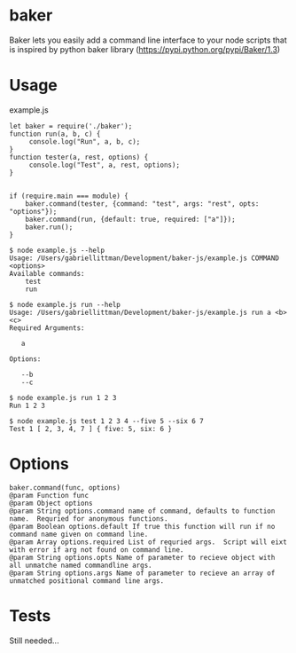 # baker
Baker lets you easily add a command line interface to your node scripts that is inspired by python baker library (https://pypi.python.org/pypi/Baker/1.3)


# Usage
example.js
```
let baker = require('./baker');
function run(a, b, c) {
     console.log("Run", a, b, c);
}
function tester(a, rest, options) {
     console.log("Test", a, rest, options);
}


if (require.main === module) {
    baker.command(tester, {command: "test", args: "rest", opts: "options"});
    baker.command(run, {default: true, required: ["a"]});
    baker.run();
}
```

```
$ node example.js --help
Usage: /Users/gabriellittman/Development/baker-js/example.js COMMAND <options>
Available commands: 
    test
    run

$ node example.js run --help
Usage: /Users/gabriellittman/Development/baker-js/example.js run a <b> <c>
Required Arguments:

   a

Options:

   --b
   --c

$ node example.js run 1 2 3
Run 1 2 3

$ node example.js test 1 2 3 4 --five 5 --six 6 7
Test 1 [ 2, 3, 4, 7 ] { five: 5, six: 6 }
```

# Options
```
baker.command(func, options)
@param Function func
@param Object options
@param String options.command name of command, defaults to function name.  Requried for anonymous functions.
@param Boolean options.default If true this function will run if no command name given on command line.
@param Array options.required List of requried args.  Script will eixt with error if arg not found on command line.
@param String options.opts Name of parameter to recieve object with all unmatche named commandline args.
@param String options.args Name of parameter to recieve an array of unmatched positional command line args.
```                    
                      

# Tests                
Still needed...
